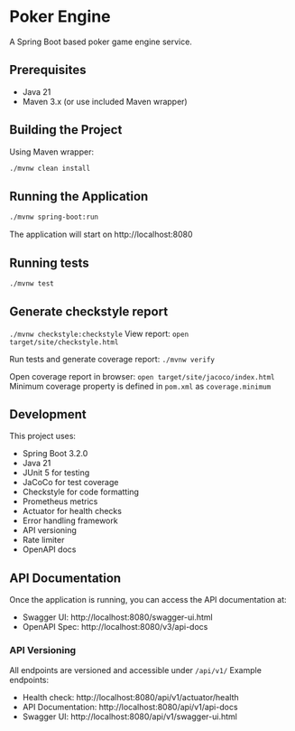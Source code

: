 # Poker Engine

A Spring Boot based poker game engine service.

## Prerequisites

- Java 21
- Maven 3.x (or use included Maven wrapper)

## Building the Project

Using Maven wrapper:
```bash
./mvnw clean install
 ```

## Running the Application
```bash
./mvnw spring-boot:run
 ```

The application will start on http://localhost:8080

## Running tests

```bash
./mvnw test
 ```

## Generate checkstyle report
`./mvnw checkstyle:checkstyle`
View report: `open target/site/checkstyle.html`

Run tests and generate coverage report: `./mvnw verify`

Open coverage report in browser: `open target/site/jacoco/index.html`
Minimum coverage property is defined in `pom.xml` as `coverage.minimum`

## Development
This project uses:

- Spring Boot 3.2.0
- Java 21
- JUnit 5 for testing
- JaCoCo for test coverage
- Checkstyle for code formatting
- Prometheus metrics
- Actuator for health checks
- Error handling framework
- API versioning
- Rate limiter
- OpenAPI docs

## API Documentation

Once the application is running, you can access the API documentation at:
- Swagger UI: http://localhost:8080/swagger-ui.html
- OpenAPI Spec: http://localhost:8080/v3/api-docs

### API Versioning
All endpoints are versioned and accessible under `/api/v1/`
Example endpoints:
- Health check: http://localhost:8080/api/v1/actuator/health
- API Documentation: http://localhost:8080/api/v1/api-docs
- Swagger UI: http://localhost:8080/api/v1/swagger-ui.html